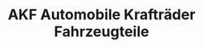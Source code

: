 ---
title: "AKF Automobile Krafträder Fahrzeugteile"
url: /bautzen/akf-automobile-kraftraeder-fahrzeugteile/
shop: Motorrad
---